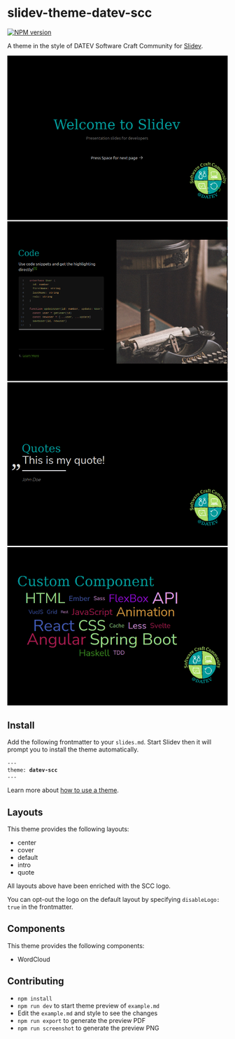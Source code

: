 # slidev-theme-datev-scc

[![NPM version](https://img.shields.io/npm/v/slidev-theme-datev-scc?color=3AB9D4&label=)](https://www.npmjs.com/package/slidev-theme-datev-scc)

A theme in the style of DATEV Software Craft Community for [Slidev](https://github.com/slidevjs/slidev).

![Intro](screenshots/intro.png)
![Intro](screenshots/code.png)
![Intro](screenshots/quote.png)
![Intro](screenshots/word-cloud.png)

## Install

Add the following frontmatter to your `slides.md`. Start Slidev then it will prompt you to install the theme automatically.

<pre><code>---
theme: <b>datev-scc</b>
---</code></pre>

Learn more about [how to use a theme](https://sli.dev/themes/use).

## Layouts

This theme provides the following layouts:

- center
- cover
- default
- intro
- quote

All layouts above have been enriched with the SCC logo.

You can opt-out the logo on the default layout by specifying `disableLogo: true` in the frontmatter.

## Components

This theme provides the following components:

- WordCloud

## Contributing

- `npm install`
- `npm run dev` to start theme preview of `example.md`
- Edit the `example.md` and style to see the changes
- `npm run export` to generate the preview PDF
- `npm run screenshot` to generate the preview PNG

